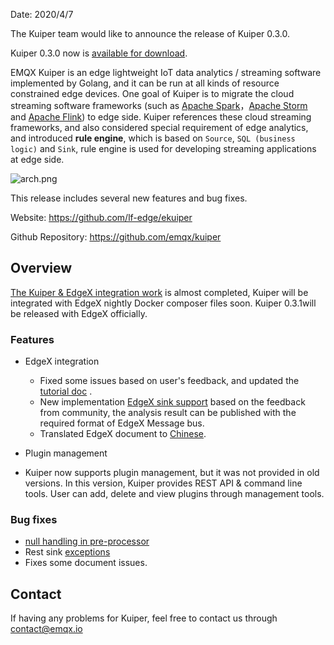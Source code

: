 Date: 2020/4/7

The Kuiper team would like to announce the release of Kuiper 0.3.0. 

Kuiper 0.3.0 now is [available for download](https://github.com/emqx/kuiper/releases/tag/0.3.0).

EMQX Kuiper is an edge lightweight IoT data analytics / streaming software implemented by Golang, and it can be run at all kinds of resource constrained edge devices. One goal of Kuiper is to migrate the cloud streaming software frameworks (such as [Apache Spark](https://spark.apache.org/)，[Apache Storm](https://storm.apache.org/) and [Apache Flink](https://flink.apache.org/)) to edge side. Kuiper references these cloud streaming frameworks, and also considered special requirement of edge analytics, and introduced **rule engine**, which is based on `Source`, `SQL (business logic)` and `Sink`, rule engine is used for developing streaming applications at edge side.

![arch.png](https://static.emqx.net/images/e4060fb08581f4c76fd97f4a6421e6be.png)

This release includes several new features and bug fixes.

Website: <https://github.com/lf-edge/ekuiper>

Github Repository: <https://github.com/emqx/kuiper>

## Overview

[The Kuiper & EdgeX integration work](https://github.com/emqx/kuiper/projects/4) is almost completed, Kuiper will be integrated with EdgeX nightly Docker composer files soon. Kuiper 0.3.1will be released with EdgeX officially.

### Features

- EdgeX integration

  - Fixed some issues based on user's feedback, and updated the [tutorial doc](https://github.com/emqx/kuiper/blob/master/docs/en_US/edgex/edgex_rule_engine_tutorial.md) . 
  - New implementation [EdgeX sink support](https://github.com/emqx/kuiper/blob/master/docs/en_US/rules/sinks/edgex.md) based on the feedback from community, the analysis result can be published with the required format of EdgeX Message bus.
  - Translated EdgeX document to [Chinese](https://github.com/emqx/kuiper/blob/master/docs/zh_CN/edgex/edgex_rule_engine_tutorial.md).
- Plugin management
- Kuiper now supports plugin management, but it was not provided in old versions. In this version, Kuiper provides REST API & command line tools. User can add, delete and view plugins through management tools. 

### Bug fixes

- [null handling in pre-processor](https://github.com/emqx/kuiper/issues/185)
- Rest sink [exceptions](https://github.com/emqx/kuiper/issues/173)
- Fixes some document issues.

## Contact

If having any problems for Kuiper, feel free to contact us through [contact@emqx.io](mailto:contact@emqx.io)
